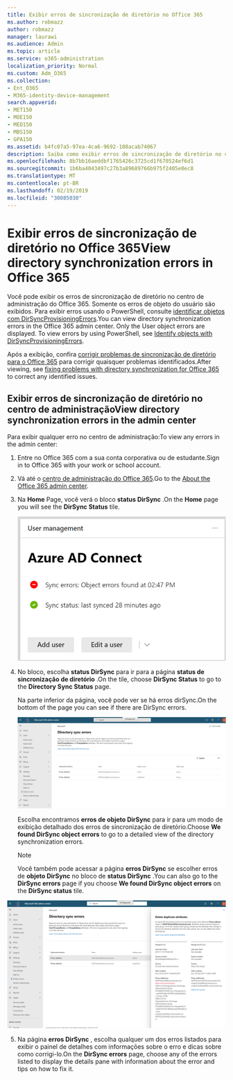 ```yaml
---
title: Exibir erros de sincronização de diretório no Office 365
ms.author: robmazz
author: robmazz
manager: laurawi
ms.audience: Admin
ms.topic: article
ms.service: o365-administration
localization_priority: Normal
ms.custom: Adm_O365
ms.collection:
- Ent_O365
- M365-identity-device-management
search.appverid:
- MET150
- MOE150
- MED150
- MBS150
- GPA150
ms.assetid: b4fc07a5-97ea-4ca6-9692-108acab74067
description: Saiba como exibir erros de sincronização de diretório no centro de administração do Office 365.
ms.openlocfilehash: 8b7bb16aeddbf1765426c3725cd1f670524ef6d1
ms.sourcegitcommit: 1b6ba4043497c27b3a89689766b975f2405e0ec8
ms.translationtype: MT
ms.contentlocale: pt-BR
ms.lasthandoff: 02/19/2019
ms.locfileid: "30085030"
---
```

# <a name="view-directory-synchronization-errors-in-office-365"></a><span data-ttu-id="37449-103">Exibir erros de sincronização de diretório no Office 365</span><span class="sxs-lookup"><span data-stu-id="37449-103">View directory synchronization errors in Office 365</span></span>

<span data-ttu-id="37449-p101">Você pode exibir os erros de sincronização de diretório no centro de administração do Office 365. Somente os erros de objeto do usuário são exibidos. Para exibir erros usando o PowerShell, consulte [identificar objetos com DirSyncProvisioningErrors](https://docs.microsoft.com/azure/active-directory/hybrid/how-to-connect-syncservice-duplicate-attribute-resiliency).</span><span class="sxs-lookup"><span data-stu-id="37449-p101">You can view directory synchronization errors in the Office 365 admin center. Only the User object errors are displayed. To view errors by using PowerShell, see [Identify objects with DirSyncProvisioningErrors](https://docs.microsoft.com/azure/active-directory/hybrid/how-to-connect-syncservice-duplicate-attribute-resiliency).</span></span>

<span data-ttu-id="37449-107">Após a exibição, confira [corrigir problemas de sincronização de diretório para o Office 365](fix-problems-with-directory-synchronization.md) para corrigir quaisquer problemas identificados.</span><span class="sxs-lookup"><span data-stu-id="37449-107">After viewing, see [fixing problems with directory synchronization for Office 365](fix-problems-with-directory-synchronization.md) to correct any identified issues.</span></span>
  
## <a name="view-directory-synchronization-errors-in-the-admin-center"></a><span data-ttu-id="37449-108">Exibir erros de sincronização de diretório no centro de administração</span><span class="sxs-lookup"><span data-stu-id="37449-108">View directory synchronization errors in the admin center</span></span>

<span data-ttu-id="37449-109">Para exibir qualquer erro no centro de administração:</span><span class="sxs-lookup"><span data-stu-id="37449-109">To view any errors in the admin center:</span></span>
  
1. <span data-ttu-id="37449-110">Entre no Office 365 com a sua conta corporativa ou de estudante.</span><span class="sxs-lookup"><span data-stu-id="37449-110">Sign in to Office 365 with your work or school account.</span></span> 
    
2. <span data-ttu-id="37449-111">Vá até o [centro de administração do Office 365](https://support.office.com/article/758befc4-0888-4009-9f14-0d147402fd23).</span><span class="sxs-lookup"><span data-stu-id="37449-111">Go to the [About the Office 365 admin center](https://support.office.com/article/758befc4-0888-4009-9f14-0d147402fd23).</span></span>
    
3. <span data-ttu-id="37449-112">Na **Home** Page, você verá o bloco **status DirSync** .</span><span class="sxs-lookup"><span data-stu-id="37449-112">On the **Home** page you will see the **DirSync Status** tile.</span></span> 
    
    ![O bloco de status dirSync na visualização do centro de administração](media/060006e9-de61-49d5-8979-e77cda198e71.png)
  
4. <span data-ttu-id="37449-114">No bloco, escolha **status DirSync** para ir para a página **status de sincronização de diretório** .</span><span class="sxs-lookup"><span data-stu-id="37449-114">On the tile, choose **DirSync Status** to go to the **Directory Sync Status** page.</span></span> 
    
    <span data-ttu-id="37449-115">Na parte inferior da página, você pode ver se há erros dirSync.</span><span class="sxs-lookup"><span data-stu-id="37449-115">On the bottom of the page you can see if there are DirSync errors.</span></span>
    
    ![Na página status de sincronização de diretório, você pode ver se há erros de objeto dirSync](media/882094a3-80d3-4aae-b90b-78b27047974c.png)
  
    <span data-ttu-id="37449-117">Escolha encontramos **erros de objeto DirSync** para ir para um modo de exibição detalhado dos erros de sincronização de diretório.</span><span class="sxs-lookup"><span data-stu-id="37449-117">Choose **We found DirSync object errors** to go to a detailed view of the directory synchronization errors.</span></span> 
    
    > [!NOTE]
    > <span data-ttu-id="37449-118">Você também pode acessar a página **erros DirSync** se escolher erros de **objeto DirSync** no bloco de **status DirSync** .</span><span class="sxs-lookup"><span data-stu-id="37449-118">You can also go to the **DirSync errors** page if you choose **We found DirSync object errors** on the **DirSync status** tile.</span></span> 
  
![Página de erros dirSync](media/a6e302d4-6be7-4e3a-b4b5-81c5a2c02952.png)
  
5. <span data-ttu-id="37449-120">Na página **erros DirSync** , escolha qualquer um dos erros listados para exibir o painel de detalhes com informações sobre o erro e dicas sobre como corrigi-lo.</span><span class="sxs-lookup"><span data-stu-id="37449-120">On the **DirSync errors** page, choose any of the errors listed to display the details pane with information about the error and tips on how to fix it.</span></span> 
